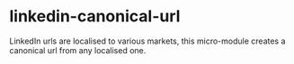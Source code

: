 # linkedin-canonical-url
LinkedIn urls are localised to various markets, this micro-module creates a canonical url from any localised one.
